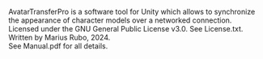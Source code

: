 AvatarTransferPro is a software tool for Unity which allows to synchronize the appearance of character models over a networked connection. \
Licensed under the GNU General Public License v3.0. See License.txt. \
Written by Marius Rubo, 2024. \
See Manual.pdf for all details.
